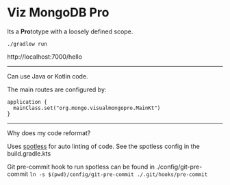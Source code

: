 # Viz MongoDB Pro

Its a **Pro**totype with a loosely defined scope.

```
./gradlew run
```

http://localhost:7000/hello


---

Can use Java or Kotlin code.

The main routes are configured by:

```
application {
  mainClass.set("org.mongo.visualmongopro.MainKt")
}
```


---
Why does my code reformat?

Uses [spotless](https://github.com/diffplug/spotless/tree/main/plugin-gradle) for auto linting of code.
See the spotless config in the build.gradle.kts

Git pre-commit hook to run spotless can be found in ./config/git-pre-commit
`ln -s $(pwd)/config/git-pre-commit ./.git/hooks/pre-commit`
